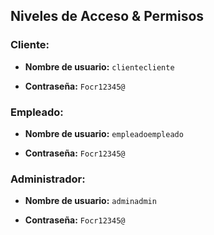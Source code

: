## Niveles de Acceso & Permisos


### Cliente:

- **Nombre de usuario:** ``` clientecliente ```

- **Contraseña:** ``` Focr12345@ ```

### Empleado:

- **Nombre de usuario:** ``` empleadoempleado ```

- **Contraseña:** ``` Focr12345@ ```

### Administrador:

- **Nombre de usuario:** ``` adminadmin ```

- **Contraseña:** ``` Focr12345@ ```
